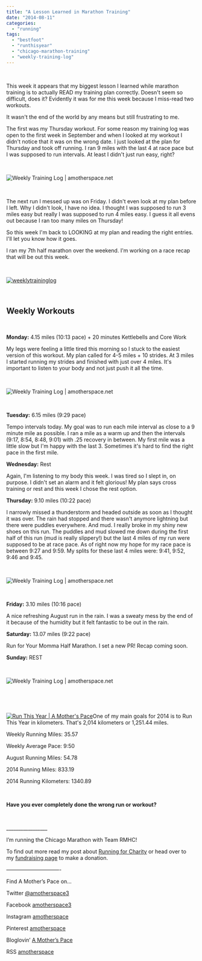 ```yaml
---
title: "A Lesson Learned in Marathon Training"
date: "2014-08-11"
categories: 
  - "running"
tags: 
  - "bestfoot"
  - "runthisyear"
  - "chicago-marathon-training"
  - "weekly-training-log"
---
```


 

This week it appears that my biggest lesson I learned while marathon training is to actually READ my training plan correctly. Doesn't seem so difficult, does it? Evidently it was for me this week because I miss-read two workouts.

It wasn't the end of the world by any means but still frustrating to me.

The first was my Thursday workout. For some reason my training log was open to the first week in September and when I looked at my workout I didn't notice that it was on the wrong date. I just looked at the plan for Thursday and took off running. I ran 9 miles with the last 4 at race pace but I was supposed to run intervals. At least I didn't just run easy, right?

 

![Weekly Training Log | amotherspace.net](images/IMAG7012.jpg)

 

The next run I messed up was on Friday. I didn't even look at my plan before I left. Why I didn't look, I have no idea. I thought I was supposed to run 3 miles easy but really I was supposed to run 4 miles easy. I guess it all evens out because I ran too many miles on Thursday!

So this week I'm back to LOOKING at my plan and reading the right entries. I'll let you know how it goes.

I ran my 7th half marathon over the weekend. I'm working on a race recap that will be out this week.

 

[![weeklytraininglog](images/weeklytraininglog.jpg)](http://amotherspace.net/wp-content/uploads/2014/03/weeklytraininglog.jpg)

 

## **Weekly Workouts**

 

**Monday:** 4.15 miles (10:13 pace) + 20 minutes Kettlebells and Core Work

My legs were feeling a little tired this morning so I stuck to the easiest version of this workout. My plan called for 4-5 miles + 10 strides. At 3 miles I started running my strides and finished with just over 4 miles. It's important to listen to your body and not just push it all the time.

 

![Weekly Training Log | amotherspace.net](images/IMAG6939-1024x577.jpg)

 

**Tuesday:** 6.15 miles (9:29 pace)

Tempo intervals today. My goal was to run each mile interval as close to a 9 minute mile as possible. I ran a mile as a warm up and then the intervals (9:17, 8:54, 8:48, 9:01) with .25 recovery in between. My first mile was a little slow but I'm happy with the last 3. Sometimes it's hard to find the right pace in the first mile.

**Wednesday:** Rest

Again, I'm listening to my body this week. I was tired so I slept in, on purpose. I didn't set an alarm and it felt glorious! My plan says cross training or rest and this week I chose the rest option.

**Thursday:** 9.10 miles (10:22 pace)

I narrowly missed a thunderstorm and headed outside as soon as I thought it was over. The rain had stopped and there wasn't anymore lightning but there were puddles everywhere. And mud. I really broke in my shiny new shoes on this run. The puddles and mud slowed me down during the first half of this run (mud is really slippery!) but the last 4 miles of my run were supposed to be at race pace. As of right now my hope for my race pace is between 9:27 and 9:59. My splits for these last 4 miles were: 9:41, 9:52, 9:46 and 9:45.

 

![Weekly Training Log | amotherspace.net](images/IMAG6987-e1407722865505-1024x577.jpg)

 

**Friday:** 3.10 miles (10:16 pace)

A nice refreshing August run in the rain. I was a sweaty mess by the end of it because of the humidity but it felt fantastic to be out in the rain.

**Saturday:** 13.07 miles (9:22 pace)

Run for Your Momma Half Marathon. I set a new PR! Recap coming soon.

**Sunday:** REST

 

![Weekly Training Log | amotherspace.net](images/NikeAug10.png)

 

 

[![Run This Year | A Mother's Pace](images/2014-Badge2_zps954d25232.jpg "Run This Year | A Mother's Pace")](http://runninghutch.com/runthisyear/)One of my main goals for 2014 is to Run This Year in kilometers. That's 2,014 kilometers or 1,251.44 miles.

Weekly Running Miles: 35.57

Weekly Average Pace: 9:50

August Running Miles: 54.78

2014 Running Miles: 833.19

2014 Running Kilometers: 1340.89

 

**Have you ever completely done the wrong run or workout?**

 

\_\_\_\_\_\_\_\_\_\_\_\_\_\_\_\_\_

I’m running the Chicago Marathon with Team RMHC!

To find out more read my post about [Running for Charity](http://amotherspace.net/2014/06/the-chicago-marathon-running-for-charity/) or head over to my [fundraising page](http://www.kintera.org/faf/donorReg/donorPledge.asp?ievent=1097960&supId=399266070) to make a donation.

——————————-

Find A Mother’s Pace on…

Twitter [@amotherspace3](https://twitter.com/amotherspace3)

Facebook [amotherspace3](http://facebook.com/amotherspace3)

Instagram [amotherspace](http://instagram.com/amotherspace)

Pinterest [amotherspace](http://pinterest.com/amotherspace/)

Bloglovin’ [A Mother’s Pace](http://www.bloglovin.com/en/blog/6680087)

RSS [amotherspace](http://feeds.feedburner.com/amotherspace)
